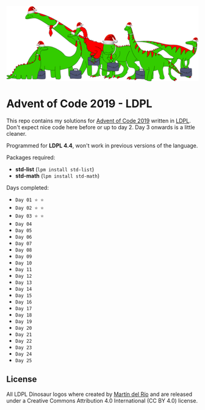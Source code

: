 ![Advent LDPL](images/advent_logo.png)

# Advent of Code 2019 - LDPL

This repo contains my solutions for [Advent of Code 2019](https://adventofcode.com/2019) written in
[LDPL](https://github.com/Lartu/ldpl). Don't expect nice code here before or up to day 2. Day 3 onwards
is a little cleaner.

Programmed for **LDPL 4.4**, won't
work in previous versions of the language.

Packages required:
 * **std-list** (`lpm install std-list`)
 * **std-math** (`lpm install std-math`)

Days completed:
 * `Day 01 ⭐ ⭐`
 * `Day 02 ⭐ ⭐`
 * `Day 03 ⭐ ⭐`
 * `Day 04`
 * `Day 05`
 * `Day 06`
 * `Day 07`
 * `Day 08`
 * `Day 09`
 * `Day 10`
 * `Day 11`
 * `Day 12`
 * `Day 13`
 * `Day 14`
 * `Day 15`
 * `Day 16`
 * `Day 17`
 * `Day 18`
 * `Day 19`
 * `Day 20`
 * `Day 21`
 * `Day 22`
 * `Day 23`
 * `Day 24`
 * `Day 25`
 
 ## License
 
All LDPL Dinosaur logos where created by [Martín del Río](https://lartu.net) and are released under a Creative Commons Attribution 4.0 International (CC BY 4.0) license.
